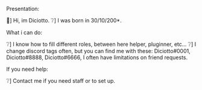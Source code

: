 Presentation:

👋] Hi, im Diciotto.
❔] I was born in 30/10/200*.

What i can do:

❔] I know how to fill different roles, between here helper, pluginner, etc...
❔] I change discord tags often, but you can find me with these: Diciotto#0001, Diciotto#8888, Diciotto#6666, I often have limitations on friend requests.

If you need help:

❔] Contact me if you need staff or to set up.
